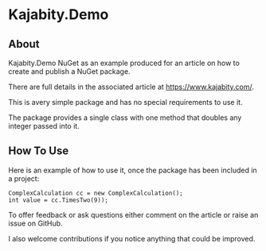 ﻿Kajabity.Demo
=============

About
-----

Kajabity.Demo NuGet as an example produced for an article on how to create and publish a NuGet package.

There are full details in the associated article at https://www.kajabity.com/.

This is avery simple package and has no special requirements to use it.

The package provides a single class with one method that doubles any integer passed into it.

How To Use
----------

Here is an example of how to use it, once the package has been included in a project:

```
ComplexCalculation cc = new ComplexCalculation();
int value = cc.TimesTwo(9));
```

To offer feedback or ask questions either comment on the article or raise an issue on GitHub.

I also welcome contributions if you notice anything that could be improved.
